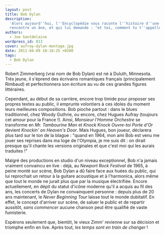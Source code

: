 ```yaml
---
layout: post
title: Bob Dylan
description:
  'Alors aujourd''hui, l''Encyclopédie vous raconte l''histoire d''une poule qui
  rencontre un âne, et qui lui demande : "et toi, comment tu t''appelles ?"'
authors:
  - Joe Gantdelaine
wordpress_id: 813
cover: aufray-dylan-montage.jpg
date: 2011-04-09 10:18:25 +0200
tags:
  - Bob Dylan
---
```


Robert Zimmerberg (vrai nom de Bob Dylan) est né à Duluth, Minnesota. Très
jeune, il s'éprend des écrivains romantiques français (principalement Rimbaud)
et perfectionnera son écriture au vu de ces grandes figures littéraires.

Cependant, au début de sa carrière, encore trop timide pour proposer ses propres
textes au public, il emprunte volontiers à ces idoles du moment leurs meilleures
compositions. Bob pioche partout : dans le blues traditionnel, chez Woody
Guthrie, ou encore, chez Hugues Aufray (toujours cet amour pour la France !).
Ainsi, _Monsieur l'Homme Orchestre_ se transforme en _Mr. Tambourine Man_ et
_Knock Knock Ouvre-toi Porte d'Or_ devient _Knockin' on Heaven's Door_. Mais
Hugues, bon joueur, déclarera plus tard sur le ton de la blague : "quand en
1964, mon ami Bob est venu me jouer ses reprises dans ma loge de l'Olympia, je
me suis dit : on dirait presque qu'il chante les versions originales et que
c'est moi qui les aurais traduites !"

Malgré des productions en studio d'un niveau exceptionnel, Bob n'a jamais
vraiment convaincu en live : déjà, au _Newport Rock Festival_ de 1965, à peine
monté sur scène, Bob Dylan a dû faire face aux huées du public, qui lui
reprochait un retour à la guitare acoustique et à l'harmonica, alors même que
tout le monde ne jurait plus que par la musique électrifiée. Encore
actuellement, en dépit du statut d'icône moderne qu'il a acquis au fil des ans,
les concerts de Dylan ne convainquent personne : depuis plus de 20 ans
maintenant, le _Never Beginning Tour_ laisse tout le monde dubitatif. En effet,
le concept d'arriver sur scène, de saluer le public et de repartir aussitôt,
_sans commencer_ aucune chanson peut être qualifié de vaste fumisterie.

Espérons seulement que, bientôt, le vieux Zimm' revienne sur sa décision et
triomphe enfin en live. Après tout, *les temps sont en train de changer* !

